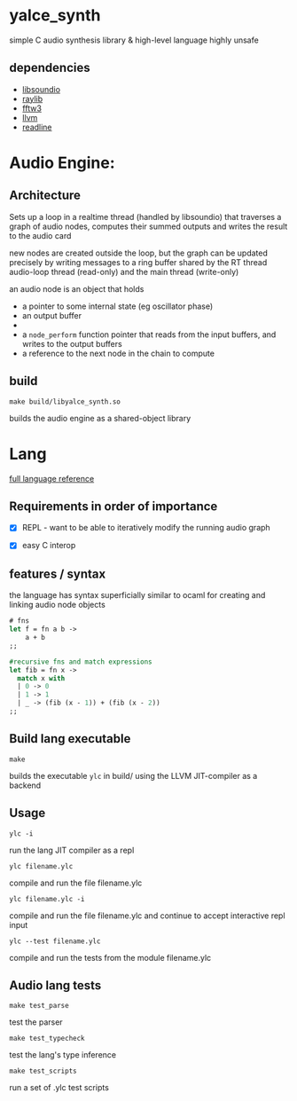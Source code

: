 #  yalce_synth
simple C audio synthesis library & high-level language
highly unsafe

## dependencies
- [libsoundio](http://libsound.io/)
- [raylib](https://www.raylib.com/)
- [fftw3](https://www.fftw.org/)
- [llvm](https://llvm.org/)
- [readline](https://tiswww.case.edu/php/chet/readline/rltop.html)

# Audio Engine:
## Architecture
Sets up a loop in a realtime thread (handled by libsoundio) that traverses a
graph of audio nodes, computes their summed outputs and writes the result to the audio card

new nodes are created outside the loop, but the graph can be updated precisely by writing
messages to a ring buffer shared by the RT thread audio-loop thread (read-only) and the main
thread (write-only)

an audio node is an object that holds 
- a pointer to some internal state (eg oscillator phase)
- an output buffer
- 
- a `node_perform` function pointer that reads from the input buffers, and writes to the output buffers
- a reference to the next node in the chain to compute

## build
```
make build/libyalce_synth.so
```
builds the audio engine as a shared-object library


# Lang
[full language reference](./docs/ylc-ref.md)

## Requirements in order of importance
- [x] REPL - want to be able to iteratively modify the running audio graph  
- [x] easy C interop  


## features / syntax
the language has syntax superficially similar to ocaml for creating and linking audio node objects

```ocaml
# fns
let f = fn a b ->
    a + b
;;
```

```ocaml
#recursive fns and match expressions
let fib = fn x ->
  match x with
  | 0 -> 0
  | 1 -> 1
  | _ -> (fib (x - 1)) + (fib (x - 2))
;;
```

## Build lang executable
```
make
```
builds the executable `ylc` in build/ using the LLVM JIT-compiler as a backend

## Usage
```
ylc -i
```
run the lang JIT compiler as a repl

```
ylc filename.ylc
```
compile and run the file filename.ylc

```
ylc filename.ylc -i
```
compile and run the file filename.ylc and continue to accept interactive repl input

```
ylc --test filename.ylc
```
compile and run the tests from the module filename.ylc



## Audio lang tests
```
make test_parse
```
test the parser

```
make test_typecheck
```
test the lang's type inference

```
make test_scripts
```
run a set of .ylc test scripts 
